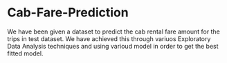# Cab-Fare-Prediction
We have been given a dataset to predict the cab rental fare amount for the trips in test dataset. We have achieved this through variuos Exploratory Data Analysis techniques and using varioud model in order to get the best fitted model.
